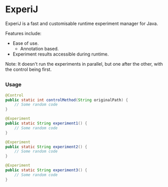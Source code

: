 # ExperiJ

ExperiJ is a fast and customisable runtime experiment manager for Java.

Features include:

 * Ease of use.
 	* Annotation based.
 * Experiment results accessible during runtime.

Note: It doesn't run the experiments in parallel, but one after the other, with the control being first.

##
### Usage

```java
@Control
public static int controlMethod(String originalPath) {
	// Some random code
}

@Experiment
public static String experiment1() {
	// Some random code
}

@Experiment
public static String experiment2() {
	// Some random code
}

@Experiment
public static String experiment3() {
	// Some random code
}
```
